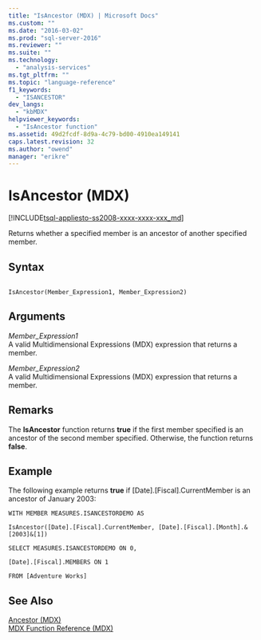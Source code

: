 ```yaml
---
title: "IsAncestor (MDX) | Microsoft Docs"
ms.custom: ""
ms.date: "2016-03-02"
ms.prod: "sql-server-2016"
ms.reviewer: ""
ms.suite: ""
ms.technology: 
  - "analysis-services"
ms.tgt_pltfrm: ""
ms.topic: "language-reference"
f1_keywords: 
  - "ISANCESTOR"
dev_langs: 
  - "kbMDX"
helpviewer_keywords: 
  - "IsAncestor function"
ms.assetid: 49d2fcdf-8d9a-4c79-bd00-4910ea149141
caps.latest.revision: 32
ms.author: "owend"
manager: "erikre"
---
```

# IsAncestor (MDX)
[!INCLUDE[tsql-appliesto-ss2008-xxxx-xxxx-xxx_md](../database-engine/configure/windows/includes/tsql-appliesto-ss2008-xxxx-xxxx-xxx-md.md)]

  Returns whether a specified member is an ancestor of another specified member.  
  
## Syntax  
  
```  
  
IsAncestor(Member_Expression1, Member_Expression2)   
```  
  
## Arguments  
 *Member_Expression1*  
 A valid Multidimensional Expressions (MDX) expression that returns a member.  
  
 *Member_Expression2*  
 A valid Multidimensional Expressions (MDX) expression that returns a member.  
  
## Remarks  
 The **IsAncestor** function returns **true** if the first member specified is an ancestor of the second member specified. Otherwise, the function returns **false**.  
  
## Example  
 The following example returns **true** if [Date].[Fiscal].CurrentMember is an ancestor of January 2003:  
  
 `WITH MEMBER MEASURES.ISANCESTORDEMO AS`  
  
 `IsAncestor([Date].[Fiscal].CurrentMember, [Date].[Fiscal].[Month].&[2003]&[1])`  
  
 `SELECT MEASURES.ISANCESTORDEMO ON 0,`  
  
 `[Date].[Fiscal].MEMBERS ON 1`  
  
 `FROM [Adventure Works]`  
  
## See Also  
 [Ancestor &#40;MDX&#41;](../mdx/ancestor-mdx.md)   
 [MDX Function Reference &#40;MDX&#41;](../mdx/mdx-function-reference-mdx.md)  
  
  